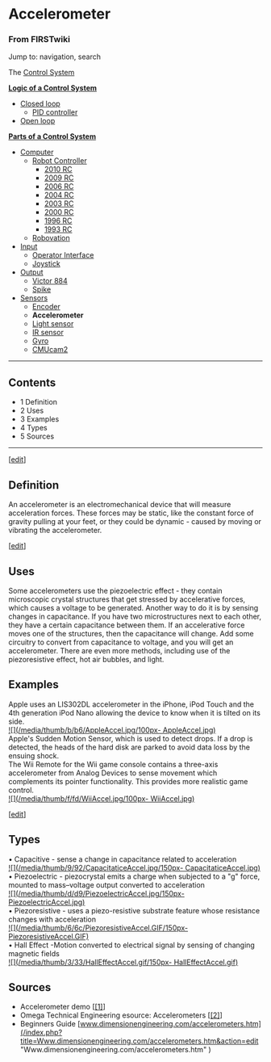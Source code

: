 # Accelerometer

### From FIRSTwiki

Jump to: navigation, search

The [Control System](/index.php/Control_system "Control system" )

**[Logic of a Control System](/index.php/Logic_of_a_control_system "Logic of a control system" )**

  * [Closed loop](/index.php/Closed_loop "Closed loop" )
    * [PID controller](/index.php/PID_controller "PID controller" )
  * [Open loop](/index.php/Open_loop "Open loop" )

**[Parts of a Control System](/index.php/Parts_of_a_control_system "Parts of a control system" )**

  * [Computer](/index.php/Computer "Computer" )
    * [Robot Controller](/index.php/Robot_Controller "Robot Controller" )
      * [2010 RC](/index.php/Robot_Controller_%282010%29 "Robot Controller \(2010\)" )
      * [2009 RC](/index.php/Robot_Controller_%282009%29 "Robot Controller \(2009\)" )
      * [2006 RC](/index.php/Robot_Controller_%282006%29 "Robot Controller \(2006\)" )
      * [2004 RC](/index.php/Robot_Controller_%282004%29 "Robot Controller \(2004\)" )
      * [2003 RC](/index.php/Robot_Controller_%282003%29 "Robot Controller \(2003\)" )
      * [2000 RC](/index.php/Robot_Controller_%282000%29 "Robot Controller \(2000\)" )
      * [1996 RC](/index.php?title=Robot_Controller_%281996%29&action=edit "Robot Controller \(1996\)" )
      * [1993 RC](/index.php?title=Robot_Controller_%281993%29&action=edit "Robot Controller \(1993\)" )
    * [Robovation](/index.php/Robovation "Robovation" )
  * [Input](/index.php/Input "Input" )
    * [Operator Interface](/index.php/Operator_Interface "Operator Interface" )
    * [Joystick](/index.php/Joystick "Joystick" )
  * [Output](/index.php/Output "Output" )
    * [Victor 884](/index.php/Victor_884 "Victor 884" )
    * [Spike](/index.php/Spike "Spike" )
  * [Sensors](/index.php/Sensor "Sensor" )
    * [Encoder](/index.php/Encoder "Encoder" )
    * **Accelerometer**
    * [Light sensor](/index.php?title=Light_sensor&action=edit "Light sensor" )
    * [IR sensor](/index.php/IR_sensor "IR sensor" )
    * [Gyro](/index.php/Gyro "Gyro" )
    * [CMUcam2](/index.php/CMUcam2 "CMUcam2" )  
---  
  
## Contents

  * 1 Definition
  * 2 Uses
  * 3 Examples
  * 4 Types
  * 5 Sources  
---  
  
[[edit](/index.php?title=Accelerometer&action=edit&section=1 "Edit section:
Definition" )]

## Definition

An accelerometer is an electromechanical device that will measure acceleration
forces. These forces may be static, like the constant force of gravity pulling
at your feet, or they could be dynamic - caused by moving or vibrating the
accelerometer.

[[edit](/index.php?title=Accelerometer&action=edit&section=2 "Edit section:
Uses" )]

## Uses

Some accelerometers use the piezoelectric effect - they contain microscopic
crystal structures that get stressed by accelerative forces, which causes a
voltage to be generated. Another way to do it is by sensing changes in
capacitance. If you have two microstructures next to each other, they have a
certain capacitance between them. If an accelerative force moves one of the
structures, then the capacitance will change. Add some circuitry to convert
from capacitance to voltage, and you will get an accelerometer. There are even
more methods, including use of the piezoresistive effect, hot air bubbles, and
light.


## Examples

Apple uses an LIS302DL accelerometer in the iPhone, iPod Touch and the 4th
generation iPod Nano allowing the device to know when it is tilted on its
side.  
[![](/media/thumb/b/b6/AppleAccel.jpg/100px-
AppleAccel.jpg)](/index.php/Image:AppleAccel.jpg "" )  
Apple's Sudden Motion Sensor, which is used to detect drops. If a drop is
detected, the heads of the hard disk are parked to avoid data loss by the
ensuing shock.  
The Wii Remote for the Wii game console contains a three-axis accelerometer
from Analog Devices to sense movement which complements its pointer
functionality. This provides more realistic game control.  
[![](/media/thumb/f/fd/WiiAccel.jpg/100px-
WiiAccel.jpg)](/index.php/Image:WiiAccel.jpg "" )

[[edit](/index.php?title=Accelerometer&action=edit&section=4 "Edit section:
Types" )]

## Types

• Capacitive - sense a change in capacitance related to acceleration  
[![](/media/thumb/9/92/CapacitaticeAccel.jpg/150px-
CapacitaticeAccel.jpg)](/index.php/Image:CapacitaticeAccel.jpg "" )  
• Piezoelectric - piezocrystal emits a charge when subjected to a "g" force,
mounted to mass–voltage output converted to acceleration  
[![](/media/thumb/d/d9/PiezoelectricAccel.jpg/150px-
PiezoelectricAccel.jpg)](/index.php/Image:PiezoelectricAccel.jpg "" )  
• Piezoresistive - uses a piezo-resistive substrate feature whose resistance
changes with acceleration  
[![](/media/thumb/6/6c/PiezoresistiveAccel.GIF/150px-
PiezoresistiveAccel.GIF)](/index.php/Image:PiezoresistiveAccel.GIF "" )  
• Hall Effect -Motion converted to electrical signal by sensing of changing
magnetic fields  
[![](/media/thumb/3/33/HallEffectAccel.gif/150px-
HallEffectAccel.gif)](/index.php/Image:HallEffectAccel.gif "" )  


## Sources

  * Accelerometer demo [[[1]](http://www.youtube.com/watch?v=9NEiBDBXFEQ "http://www.youtube.com/watch?v=9NEiBDBXFEQ" )] 
  * Omega Technical Engineering esource: Accelerometers [[[2]](http://www.omega.com/prodinfo/accelerometers.html "http://www.omega.com/prodinfo/accelerometers.html" )] 
  * Beginners Guide [www.dimensionengineering.com/accelerometers.htm](/index.php?title=Www.dimensionengineering.com/accelerometers.htm&action=edit "Www.dimensionengineering.com/accelerometers.htm" )

